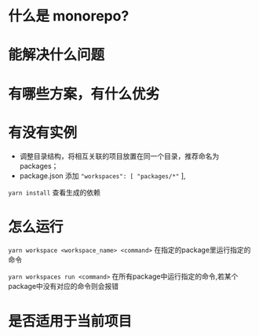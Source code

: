 # 什么是 monorepo?

# 能解决什么问题

# 有哪些方案，有什么优劣

# 有没有实例

- 调整目录结构，将相互关联的项目放置在同一个目录，推荐命名为 packages；
- package.json 添加 `"workspaces": [ "packages/*"`
  ],

`yarn install` 查看生成的依赖

# 怎么运行
  `yarn workspace <workspace_name> <command>` 在指定的package里运行指定的命令

  `yarn workspaces run <command>` 在所有package中运行指定的命令,若某个package中没有对应的命令则会报错

# 是否适用于当前项目
